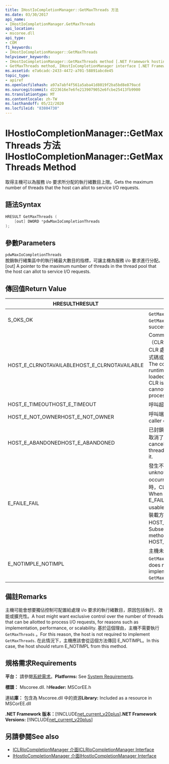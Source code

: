 ```yaml
---
title: IHostIoCompletionManager::GetMaxThreads 方法
ms.date: 03/30/2017
api_name:
- IHostIoCompletionManager.GetMaxThreads
api_location:
- mscoree.dll
api_type:
- COM
f1_keywords:
- IHostIoCompletionManager::GetMaxThreads
helpviewer_keywords:
- IHostIoCompletionManager::GetMaxThreads method [.NET Framework hosting]
- GetMaxThreads method, IHostIoCompletionManager interface [.NET Framework hosting]
ms.assetid: e7a6cadc-2433-4472-a701-58891abcde45
topic_type:
- apiref
ms.openlocfilehash: a97a7abf4f561a5aba41d8019f2ba5bd8e879acd
ms.sourcegitcommit: d223616e7e6fe2139079052e6fcbe25413fb9900
ms.translationtype: MT
ms.contentlocale: zh-TW
ms.lasthandoff: 05/22/2020
ms.locfileid: "83804730"
---
```

# <a name="ihostiocompletionmanagergetmaxthreads-method"></a><span data-ttu-id="d95f0-102">IHostIoCompletionManager::GetMaxThreads 方法</span><span class="sxs-lookup"><span data-stu-id="d95f0-102">IHostIoCompletionManager::GetMaxThreads Method</span></span>
<span data-ttu-id="d95f0-103">取得主機可以為服務 i/o 要求所分配的執行緒數目上限。</span><span class="sxs-lookup"><span data-stu-id="d95f0-103">Gets the maximum number of threads that the host can allot to service I/O requests.</span></span>  
  
## <a name="syntax"></a><span data-ttu-id="d95f0-104">語法</span><span class="sxs-lookup"><span data-stu-id="d95f0-104">Syntax</span></span>  
  
```cpp  
HRESULT GetMaxThreads (  
    [out] DWORD *pdwMaxIoCompletionThreads  
);  
```  
  
## <a name="parameters"></a><span data-ttu-id="d95f0-105">參數</span><span class="sxs-lookup"><span data-stu-id="d95f0-105">Parameters</span></span>  
 `pdwMaxIoCompletionThreads`  
 <span data-ttu-id="d95f0-106">脫銷執行緒集區中的執行緒最大數目的指標，可讓主機為服務 i/o 要求進行分配。</span><span class="sxs-lookup"><span data-stu-id="d95f0-106">[out] A pointer to the maximum number of threads in the thread pool that the host can allot to service I/O requests.</span></span>  
  
## <a name="return-value"></a><span data-ttu-id="d95f0-107">傳回值</span><span class="sxs-lookup"><span data-stu-id="d95f0-107">Return Value</span></span>  
  
|<span data-ttu-id="d95f0-108">HRESULT</span><span class="sxs-lookup"><span data-stu-id="d95f0-108">HRESULT</span></span>|<span data-ttu-id="d95f0-109">描述</span><span class="sxs-lookup"><span data-stu-id="d95f0-109">Description</span></span>|  
|-------------|-----------------|  
|<span data-ttu-id="d95f0-110">S_OK</span><span class="sxs-lookup"><span data-stu-id="d95f0-110">S_OK</span></span>|<span data-ttu-id="d95f0-111">`GetMaxThreads`已成功傳回。</span><span class="sxs-lookup"><span data-stu-id="d95f0-111">`GetMaxThreads` returned successfully.</span></span>|  
|<span data-ttu-id="d95f0-112">HOST_E_CLRNOTAVAILABLE</span><span class="sxs-lookup"><span data-stu-id="d95f0-112">HOST_E_CLRNOTAVAILABLE</span></span>|<span data-ttu-id="d95f0-113">Common language runtime （CLR）尚未載入進程中，或 CLR 處於無法執行 managed 程式碼或成功處理呼叫的狀態。</span><span class="sxs-lookup"><span data-stu-id="d95f0-113">The common language runtime (CLR) has not been loaded into a process, or the CLR is in a state in which it cannot run managed code or process the call successfully.</span></span>|  
|<span data-ttu-id="d95f0-114">HOST_E_TIMEOUT</span><span class="sxs-lookup"><span data-stu-id="d95f0-114">HOST_E_TIMEOUT</span></span>|<span data-ttu-id="d95f0-115">呼叫超時。</span><span class="sxs-lookup"><span data-stu-id="d95f0-115">The call timed out.</span></span>|  
|<span data-ttu-id="d95f0-116">HOST_E_NOT_OWNER</span><span class="sxs-lookup"><span data-stu-id="d95f0-116">HOST_E_NOT_OWNER</span></span>|<span data-ttu-id="d95f0-117">呼叫端沒有擁有鎖定。</span><span class="sxs-lookup"><span data-stu-id="d95f0-117">The caller does not own the lock.</span></span>|  
|<span data-ttu-id="d95f0-118">HOST_E_ABANDONED</span><span class="sxs-lookup"><span data-stu-id="d95f0-118">HOST_E_ABANDONED</span></span>|<span data-ttu-id="d95f0-119">已封鎖的執行緒或光纖在等候時取消了事件。</span><span class="sxs-lookup"><span data-stu-id="d95f0-119">An event was canceled while a blocked thread or fiber was waiting on it.</span></span>|  
|<span data-ttu-id="d95f0-120">E_FAIL</span><span class="sxs-lookup"><span data-stu-id="d95f0-120">E_FAIL</span></span>|<span data-ttu-id="d95f0-121">發生不明的嚴重失敗。</span><span class="sxs-lookup"><span data-stu-id="d95f0-121">An unknown catastrophic failure occurred.</span></span> <span data-ttu-id="d95f0-122">當方法傳回 E_FAIL 時，CLR 就無法在進程內使用。</span><span class="sxs-lookup"><span data-stu-id="d95f0-122">When a method returns E_FAIL, the CLR is no longer usable within the process.</span></span> <span data-ttu-id="d95f0-123">對裝載方法的後續呼叫會傳回 HOST_E_CLRNOTAVAILABLE。</span><span class="sxs-lookup"><span data-stu-id="d95f0-123">Subsequent calls to hosting methods return HOST_E_CLRNOTAVAILABLE.</span></span>|  
|<span data-ttu-id="d95f0-124">E_NOTIMPL</span><span class="sxs-lookup"><span data-stu-id="d95f0-124">E_NOTIMPL</span></span>|<span data-ttu-id="d95f0-125">主機未提供的執行 `GetMaxThreads` 。</span><span class="sxs-lookup"><span data-stu-id="d95f0-125">The host does not provide an implementation of `GetMaxThreads`.</span></span>|  
  
## <a name="remarks"></a><span data-ttu-id="d95f0-126">備註</span><span class="sxs-lookup"><span data-stu-id="d95f0-126">Remarks</span></span>  
 <span data-ttu-id="d95f0-127">主機可能會想要獨佔控制可配置給處理 i/o 要求的執行緒數目，原因包括執行、效能或擴充性。</span><span class="sxs-lookup"><span data-stu-id="d95f0-127">A host might want exclusive control over the number of threads that can be allotted to process I/O requests, for reasons such as implementation, performance, or scalability.</span></span> <span data-ttu-id="d95f0-128">基於這個理由，主機不需要執行 `GetMaxThreads` 。</span><span class="sxs-lookup"><span data-stu-id="d95f0-128">For this reason, the host is not required to implement `GetMaxThreads`.</span></span> <span data-ttu-id="d95f0-129">在此情況下，主機應該會從這個方法傳回 E_NOTIMPL。</span><span class="sxs-lookup"><span data-stu-id="d95f0-129">In this case, the host should return E_NOTIMPL from this method.</span></span>  
  
## <a name="requirements"></a><span data-ttu-id="d95f0-130">規格需求</span><span class="sxs-lookup"><span data-stu-id="d95f0-130">Requirements</span></span>  
 <span data-ttu-id="d95f0-131">**平台：** 請參閱[系統需求](../../get-started/system-requirements.md)。</span><span class="sxs-lookup"><span data-stu-id="d95f0-131">**Platforms:** See [System Requirements](../../get-started/system-requirements.md).</span></span>  
  
 <span data-ttu-id="d95f0-132">**標頭：** Mscoree.dll. h</span><span class="sxs-lookup"><span data-stu-id="d95f0-132">**Header:** MSCorEE.h</span></span>  
  
 <span data-ttu-id="d95f0-133">連結**庫：** 包含為 Mscoree.dll 中的資源</span><span class="sxs-lookup"><span data-stu-id="d95f0-133">**Library:** Included as a resource in MSCorEE.dll</span></span>  
  
 <span data-ttu-id="d95f0-134">**.NET Framework 版本：**[!INCLUDE[net_current_v20plus](../../../../includes/net-current-v20plus-md.md)]</span><span class="sxs-lookup"><span data-stu-id="d95f0-134">**.NET Framework Versions:** [!INCLUDE[net_current_v20plus](../../../../includes/net-current-v20plus-md.md)]</span></span>  
  
## <a name="see-also"></a><span data-ttu-id="d95f0-135">另請參閱</span><span class="sxs-lookup"><span data-stu-id="d95f0-135">See also</span></span>

- [<span data-ttu-id="d95f0-136">ICLRIoCompletionManager 介面</span><span class="sxs-lookup"><span data-stu-id="d95f0-136">ICLRIoCompletionManager Interface</span></span>](iclriocompletionmanager-interface.md)
- [<span data-ttu-id="d95f0-137">IHostIoCompletionManager 介面</span><span class="sxs-lookup"><span data-stu-id="d95f0-137">IHostIoCompletionManager Interface</span></span>](ihostiocompletionmanager-interface.md)
